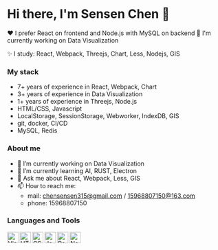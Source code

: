 # Hi there, I'm Sensen Chen 👋

❤️ I prefer React on frontend and Node.js with MySQL on backend 
🤔 I'm currently working on Data Visualization

✨ I study: React, Webpack, Threejs, Chart, Less, Nodejs, GIS

### My stack
- 7+ years of experience in React, Webpack, Chart
- 3+ years of experience in Data Visualization
- 1+ years of experience in Threejs, Node.js 
- HTML/CSS, Javascript
- LocalStorage, SessionStorage, Webworker, IndexDB, GIS
- git, docker, CI/CD
- MySQL, Redis

### About me
- 🔭 I’m currently working on Data Visualization
- 🌱 I’m currently learning AI, RUST, Electron
- 💬 Ask me about React, Webpack, Less, GIS
- 📫 How to reach me:
    - mail: chensensen315@gmail.com / 15968807150@163.com
    - phone: 15968807150

### Languages and Tools
<img align="left" alt="Visual Studio Code" width="26px" src="https://cdn.jsdelivr.net/gh/devicons/devicon/icons/vscode/vscode-original.svg" />
<img align="left" alt="HTML5" width="26px" src="https://cdn.jsdelivr.net/gh/devicons/devicon/icons/html5/html5-original.svg" />
<img align="left" alt="CSS3" width="26px" src="https://cdn.jsdelivr.net/gh/devicons/devicon/icons/css3/css3-original.svg" />
<img align="left" alt="JavaScript" width="26px" src="https://cdn.jsdelivr.net/gh/devicons/devicon/icons/javascript/javascript-original.svg" />
<img align="left" alt="React" width="26px" src="https://cdn.jsdelivr.net/gh/devicons/devicon/icons/react/react-original.svg" />
<img align="left" alt="Node.js" width="26px" src="https://cdn.jsdelivr.net/gh/devicons/devicon/icons/nodejs/nodejs-original.svg" />
